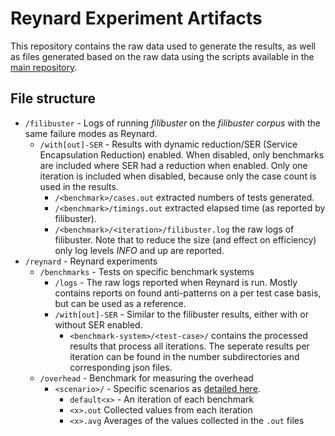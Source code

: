 # Reynard Experiment Artifacts

This repository contains the raw data used to generate the results, as well as files generated based on the raw data using the scripts available in the [main repository](https://github.com/reynard-testing/reynard).

## File structure

- `/filibuster` - Logs of running _filibuster_ on the _filibuster corpus_ with the same failure modes as Reynard.
  - `/with[out]-SER` - Results with dynamic reduction/SER (Service Encapsulation Reduction) enabled.
    When disabled, only benchmarks are included where SER had a reduction when enabled.
    Only one iteration is included when disabled, because only the case count is used in the results.
    - `/<benchmark>/cases.out` extracted numbers of tests generated.
    - `/<benchmark>/timings.out` extracted elapsed time (as reported by filibuster).
    - `/<benchmark>/<iteration>/filibuster.log` the raw logs of filibuster. Note that to reduce the size (and effect on efficiency) only log levels _INFO_ and up are reported.
- `/reynard` - Reynard experiments
  - `/benchmarks` - Tests on specific benchmark systems
    - `/logs` - The raw logs reported when Reynard is run. Mostly contains reports on found anti-patterns on a per test case basis, but can be used as a reference.
    - `/with[out]-SER` - Similar to the filibuster results, either with or without SER enabled.
      - `<benchmark-system>/<test-case>/` contains the processed results that process all iterations. The seperate results per iteration can be found in the number subdirectories and corresponding json files.
  - `/overhead` - Benchmark for measuring the overhead
    - `<scenario>/` - Specific scenarios as [detailed here](https://github.com/reynard-testing/reynard/tree/main/util/experiments/overhead).
      - `default<x>` - An iteration of each benchmark
      - `<x>.out` Collected values from each iteration
      - `<x>.avg` Averages of the values collected in the `.out` files

